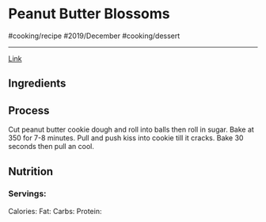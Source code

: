 # Peanut Butter Blossoms 
#cooking/recipe #2019/December #cooking/dessert 
- - - -
[Link](s)

## Ingredients

## Process
Cut peanut butter cookie dough and roll into balls then roll in sugar. Bake at 350 for 7-8 minutes. Pull and push kiss into cookie till it cracks. Bake 30 seconds then pull an cool.

## Nutrition
### Servings:
Calories: 
Fat: 
Carbs: 
Protein: 